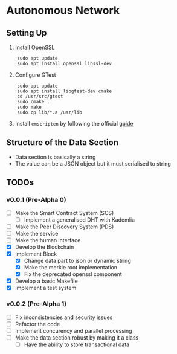 # Autonomous Network

## Setting Up

1. Install OpenSSL

```shell
    sudo apt update
    sudo apt install openssl libssl-dev
```

2. Configure GTest

```shell
    sudo apt update
    sudo apt install libgtest-dev cmake
    cd /usr/src/gtest
    sudo cmake .
    sudo make
    sudo cp lib/*.a /usr/lib
```

3. Install `emscripten` by following the official [guide](https://emscripten.org/docs/getting_started/downloads.html)

## Structure of the Data Section

- Data section is basically a string
- The value can be a JSON object but it must serialised to string

## TODOs

### v0.0.1 (Pre-Alpha 0)

- [ ] Make the Smart Contract System (SCS)
    - [ ] Implement a generalised DHT with Kademlia
- [ ] Make the Peer Discovery System (PDS)
- [ ] Make the service
- [ ] Make the human interface
- [x] Develop the Blockchain
- [x] Implement Block
    - [x] Change data part to json or dynamic string
    - [x] Make the merkle root implementation
    - [x] Fix the deprecated openssl component
- [x] Develop a basic Makefile
- [x] Implement a test system

### v0.0.2 (Pre-Alpha 1)

- [ ] Fix inconsistencies and security issues
- [ ] Refactor the code
- [ ] Implement concurency and parallel processing
- [ ] Make the data section robust by making it a class
    - [ ] Have the ability to store transactional data